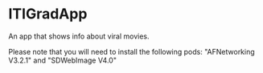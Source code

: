 # ITIGradApp
An app that shows info about viral movies.

Please note that you will need to install the following pods:
"AFNetworking V3.2.1" and "SDWebImage V4.0"
